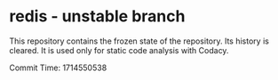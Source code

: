 # redis - unstable branch

This repository contains the frozen state of the repository.
Its history is cleared. It is used only for static code
analysis with Codacy.

Commit Time: 1714550538